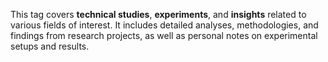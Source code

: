 This tag covers **technical studies**, **experiments**, and **insights** related to various fields of interest. It includes detailed analyses, methodologies, and findings from research projects, as well as personal notes on experimental setups and results.